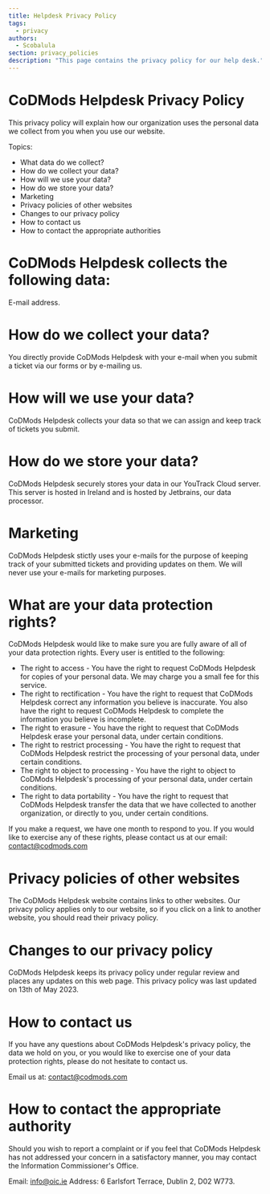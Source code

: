 ```yaml
---
title: Helpdesk Privacy Policy
tags: 
  - privacy
authors: 
  - Scobalula
section: privacy_policies
description: "This page contains the privacy policy for our help desk."
---
```


# CoDMods Helpdesk Privacy Policy

This privacy policy will explain how our organization uses the personal data we collect from you when you use our website.

Topics:

* What data do we collect?
* How do we collect your data?
* How will we use your data?
* How do we store your data?
* Marketing
* Privacy policies of other websites
* Changes to our privacy policy
* How to contact us
* How to contact the appropriate authorities

# CoDMods Helpdesk collects the following data:

E-mail address.

# How do we collect your data?

You directly provide CoDMods Helpdesk with your e-mail when you submit a ticket via our forms or by e-mailing us.

# How will we use your data?

CoDMods Helpdesk collects your data so that we can assign and keep track of tickets you submit.

# How do we store your data?

CoDMods Helpdesk securely stores your data in our YouTrack Cloud server. This server is hosted in Ireland and is hosted by Jetbrains, our data processor.

# Marketing

CoDMods Helpdesk stictly uses your e-mails for the purpose of keeping track of your submitted tickets and providing updates on them. We will never use your e-mails for marketing purposes.

# What are your data protection rights?

CoDMods Helpdesk would like to make sure you are fully aware of all of your data protection rights. Every user is entitled to the following:

* The right to access - You have the right to request CoDMods Helpdesk for copies of your personal data. We may charge you a small fee for this service.
* The right to rectification - You have the right to request that CoDMods Helpdesk correct any information you believe is inaccurate. You also have the right to request CoDMods Helpdesk to complete the information you believe is incomplete.
* The right to erasure - You have the right to request that CoDMods Helpdesk erase your personal data, under certain conditions.
* The right to restrict processing - You have the right to request that CoDMods Helpdesk restrict the processing of your personal data, under certain conditions.
* The right to object to processing - You have the right to object to CoDMods Helpdesk's processing of your personal data, under certain conditions.
* The right to data portability - You have the right to request that CoDMods Helpdesk transfer the data that we have collected to another organization, or directly to you, under certain conditions.

If you make a request, we have one month to respond to you. If you would like to exercise any of these rights, please contact us at our email: contact@codmods.com

# Privacy policies of other websites

The CoDMods Helpdesk website contains links to other websites. Our privacy policy applies only to our website, so if you click on a link to another website, you should read their privacy policy.

# Changes to our privacy policy

CoDMods Helpdesk keeps its privacy policy under regular review and places any updates on this web page. This privacy policy was last updated on 13th of May 2023.

# How to contact us

If you have any questions about CoDMods Helpdesk's privacy policy, the data we hold on you, or you would like to exercise one of your data protection rights, please do not hesitate to contact us.

Email us at: contact@codmods.com

# How to contact the appropriate authority

Should you wish to report a complaint or if you feel that CoDMods Helpdesk has not addressed your concern in a satisfactory manner, you may contact the Information Commissioner's Office.

Email: info@oic.ie
Address: 6 Earlsfort Terrace, Dublin 2, D02 W773.